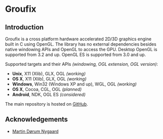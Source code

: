 # Groufix

## Introduction

Groufix is a cross platform hardware accelerated 2D/3D graphics engine built in C using OpenGL. The library has no external dependencies besides native windowing APIs and OpenGL to access the GPU. Desktop OpenGL is supported from 3.2 and up. OpenGL ES is supported from 3.0 and up.

Supported targets and their APIs _(windowing, OGL extension, OGL version)_:

* __Unix__,    X11 (Xlib), GLX, OGL _(working)_
* __OS X__,    X11 (Xlib), GLX, OGL _(working)_
* __Windows__, Win32 (Windows XP and up), WGL, OGL _(working)_
* __OS X__,    Cocoa, CGL, OGL _(planned)_
* __Android__, NDK, OGL ES _(considered)_

The main repository is hosted on [GitHub](https://github.com/Ckef/Groufix).

## Acknowledgements

* [Martin Dørum Nygaard](http://www.mortie.org)
